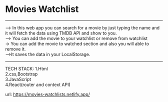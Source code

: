 # Movies Watchlist

***
--> In this web app you can search for a movie by just typing the name and it will fetch the data using TMDB API and show to you.<br/>
--> You can add the movie to your watchlist or remove from watchlist<br/>
-> You can add the movie to watched section and also you will able to remove it.<br/>
-->It saves the data in your LocalStorage.
******
TECH STACK:
 1.Html<br/>
 2.css,Bootstrap<br/>
 3.JavaScript<br/>
 4.React(router and context API)<br/>

 
 url: https://movies-watchlists.netlify.app/
 
 
